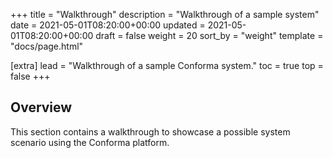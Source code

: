 +++
title = "Walkthrough"
description = "Walkthrough of a sample system"
date = 2021-05-01T08:20:00+00:00
updated = 2021-05-01T08:20:00+00:00
draft = false
weight = 20
sort_by = "weight"
template = "docs/page.html"

[extra]
lead = "Walkthrough of a sample Conforma system."
toc = true
top = false
+++

## Overview

This section contains a walkthrough to showcase a possible system scenario using the Conforma platform. 

